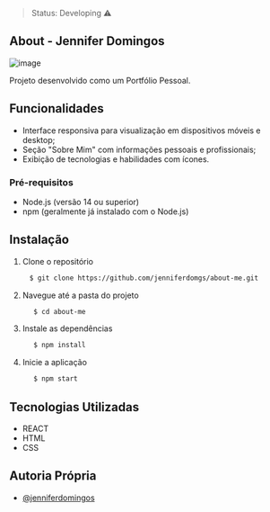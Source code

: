 
> Status: Developing ⚠️
## About - Jennifer Domingos

![image](https://github.com/user-attachments/assets/fdba125c-fba2-4143-b6b9-d911e167ad05)

Projeto desenvolvido como um Portfólio Pessoal.


## Funcionalidades


- Interface responsiva para visualização em dispositivos móveis e desktop;
- Seção "Sobre Mim" com informações pessoais e profissionais;
- Exibição de tecnologias e habilidades com ícones.


### Pré-requisitos

- Node.js (versão 14 ou superior)
- npm (geralmente já instalado com o Node.js)

## Instalação

1. Clone o repositório

```bash
     $ git clone https://github.com/jenniferdomgs/about-me.git
```

2. Navegue até a pasta do projeto  
```bash
      $ cd about-me
```

3. Instale as dependências
```bash
      $ npm install
```

4. Inicie a aplicação
```bash
      $ npm start
```
    
## Tecnologias Utilizadas

- REACT
- HTML
- CSS

## Autoria Própria
- [@jenniferdomingos](https://www.github.com/jenniferdomgs)
